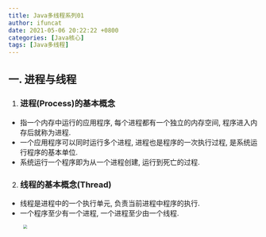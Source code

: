 ```yaml
---
title: Java多线程系列01
author: ifuncat
date: 2021-05-06 20:22:22 +0800
categories: [Java核心]
tags: [Java多线程]
---
```

<style>
img{
    padding-left: 6%;
}
</style>

## 一. 进程与线程
1. ### 进程(Process)的基本概念
  - 指一个内存中运行的应用程序, 每个进程都有一个独立的内存空间, 程序进入内存后就称为进程.
  - 一个应用程序可以同时运行多个进程, 进程也是程序的一次执行过程, 是系统运行程序的基本单位.
  - 系统运行一个程序即为从一个进程创建, 运行到死亡的过程.
2. ### 线程的基本概念(Thread)
  - 线程是进程中的一个执行单元, 负责当前进程中程序的执行.
  - 一个程序至少有一个进程, 一个进程至少由一个线程.

  <img src="https://cdn.jsdelivr.net/gh/ifuncat/blog-images/post/javacore/multi-trhead-01-01.jpg" style="zoom:50%" />